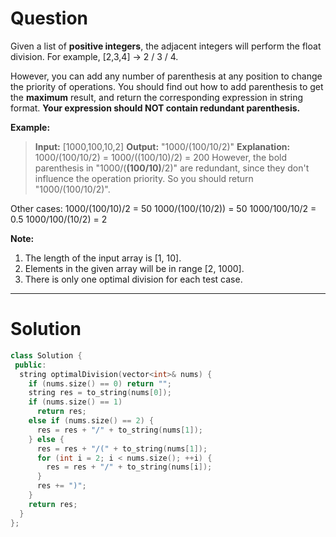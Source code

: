 
# Question

Given a list of  **positive integers**, the adjacent integers will perform the float division. For example, [2,3,4] -> 2 / 3 / 4.

However, you can add any number of parenthesis at any position to change the priority of operations. You should find out how to add parenthesis to get the  **maximum**  result, and return the corresponding expression in string format.  **Your expression should NOT contain redundant parenthesis.**

**Example:**  
> **Input:** [1000,100,10,2]
> **Output:** "1000/(100/10/2)"
> **Explanation:**
1000/(100/10/2) = 1000/((100/10)/2) = 200
However, the bold parenthesis in "1000/(**(**100/10**)**/2)" are redundant,
since they don't influence the operation priority. So you should return "1000/(100/10/2)".


Other cases:
1000/(100/10)/2 = 50
1000/(100/(10/2)) = 50
1000/100/10/2 = 0.5
1000/100/(10/2) = 2

**Note:**

1. The length of the input array is [1, 10].
2. Elements in the given array will be in range [2, 1000].
3. There is only one optimal division for each test case.

-----------

# Solution

```cpp
class Solution {
 public:
  string optimalDivision(vector<int>& nums) {
    if (nums.size() == 0) return "";
    string res = to_string(nums[0]);
    if (nums.size() == 1)
      return res;
    else if (nums.size() == 2) {
      res = res + "/" + to_string(nums[1]);
    } else {
      res = res + "/(" + to_string(nums[1]);
      for (int i = 2; i < nums.size(); ++i) {
        res = res + "/" + to_string(nums[i]);
      }
      res += ")";
    }
    return res;
  }
};
```